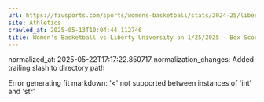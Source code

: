 ```yaml
---
url: https://fiusports.com/sports/womens-basketball/stats/2024-25/liberty-university/boxscore/12636/
site: Athletics
crawled_at: 2025-05-13T10:04:44.112746
title: Women's Basketball vs Liberty University on 1/25/2025 - Box Score - FIU Athletics
---
```

normalized_at: 2025-05-22T17:17:22.850717
normalization_changes: Added trailing slash to directory path

Error generating fit markdown: '<' not supported between instances of 'int' and 'str'